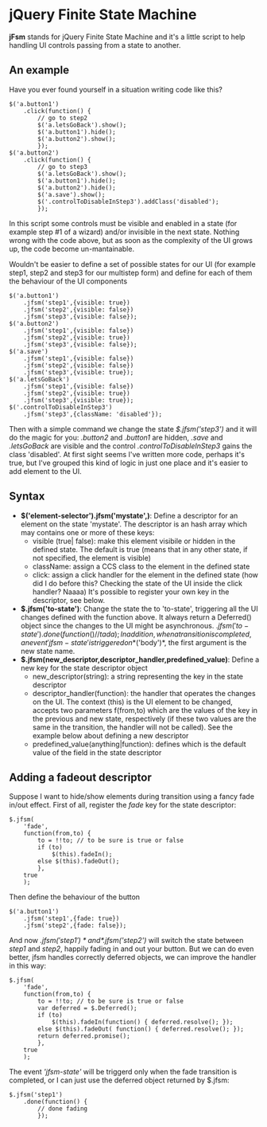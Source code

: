 jQuery Finite State Machine
===========================

**jFsm** stands for jQuery Finite State Machine and it's a little script to help handling UI controls passing from a state to another.

## An example
Have you ever found yourself in a situation writing code like this?

	$('a.button1')
		.click(function() {
			// go to step2
			$('a.letsGoBack').show();
			$('a.button1').hide();
			$('a.button2').show();
			}); 	
	$('a.button2')
		.click(function() {
			// go to step3
			$('a.letsGoBack').show();
			$('a.button1').hide();
			$('a.button2').hide();
			$('a.save').show();
			$('.controlToDisableInStep3').addClass('disabled');
			});

In this script some controls must be visible and enabled in a state (for example step #1 of a wizard) and/or invisible in the next state.
Nothing wrong with the code above, but as soon as the complexity of the UI grows up, the code become un-mantainable.

Wouldn't be easier to define a set of possible states for our UI (for example step1, step2 and step3 for our multistep form) and define for each of them the behaviour of the UI components

	$('a.button1')
		.jfsm('step1',{visible: true})
		.jfsm('step2',{visible: false})
		.jfsm('step3',{visible: false});
	$('a.button2')
		.jfsm('step1',{visible: false})
		.jfsm('step2',{visible: true})
		.jfsm('step3',{visible: false}); 		
	$('a.save')
		.jfsm('step1',{visible: false})
		.jfsm('step2',{visible: false})
		.jfsm('step3',{visible: true});
	$('a.letsGoBack')
		.jfsm('step1',{visible: false})
		.jfsm('step2',{visible: true})
		.jfsm('step3',{visible: true});
	$('.controlToDisableInStep3')
		.jfsm('step3',{className: 'disabled'});

Then with a simple command we change the state *$.jfsm('step3')* and it will do the magic for you: *.button2* and *.button1* are hidden, *.save* and *.letsGoBack* are visible and the control *.controlToDisableInStep3* gains the class 'disabled'.
At first sight seems I've written more code, perhaps it's true, but I've grouped this kind of logic in just one place and it's easier to add element to the UI.

## Syntax
- **$('element-selector').jfsm('mystate',<state-descriptor>)**: Define a descriptor for an element on the state 'mystate'. The descriptor is an hash array which may contains one or more of these keys:
	* visible (true| false): make this element visibile or hidden in the defined state. The default is true (means that in any other state, if not specified, the element is visible)
	* className: assign a CCS class to the element in the defined state
	* click: assign a click handler for the element in the defined state (how did I do before this? Checking the state of the UI inside the click handler? Naaaa)
It's possible to register your own key in the descriptor, see below.
- **$.jfsm('to-state')**: Change the state the to 'to-state', triggering all the UI changes defined with the function above.
It always return a Deferred() object since the changes to the UI might be asynchronous.
	$.jfsm('to-state')
		.done(function() {
			// ta da
			});
In addition, when a transition is completed, an event 'jfsm-state' is triggered on *$('body')*, the first argument is the new state name.
- **$.jfsm(new_descriptor,descriptor_handler,predefined_value)**: Define a new key for the state descriptor object
	* new_descriptor(string): a string representing the key in the state descriptor
	* descriptor_handler(function): the handler that operates the changes on the UI. The context (this) is the UI element to be changed, accepts two parameters f(from,to) which are the values of the key in the previous and new state, respectively (if these two values are the same in the transition, the handler will not be called).
	See the example below about defining a new descriptor
	* predefined_value(anything|function): defines which is the default value of the field in the state descriptor

## Adding a fadeout descriptor

Suppose I want to hide/show elements during transition using a fancy fade in/out effect.
First of all, register the *fade* key for the state descriptor:

	$.jfsm(
		'fade',
		function(from,to) {
			to = !!to; // to be sure is true or false
			if (to) 
				$(this).fadeIn();
			else $(this).fadeOut(); 
			},
		true
		); 

Then define the behaviour of the button

	$('a.button1')
		.jfsm('step1',{fade: true})
		.jfsm('step2',{fade: false});

And now *$.jfsm('step1')* and *$.jfsm('step2')* will switch the state between *step1* and *step2*, happily fading in and out your button.
But we can do even better, jfsm handles correctly deferred objects, we can improve the handler in this way:

	$.jfsm(
		'fade',
		function(from,to) {
			to = !!to; // to be sure is true or false
			var deferred = $.Deferred();
			if (to) 
				$(this).fadeIn(function() { deferred.resolve(); });
			else $(this).fadeOut( function() { deferred.resolve(); }); 
			return deferred.promise();
			},
		true
		); 	

The event *'jfsm-state'* will be triggerd only when the fade transition is completed, or I can just use the deferred object returned by $.jfsm:

	$.jfsm('step1')
		.done(function() {
			// done fading
			});

